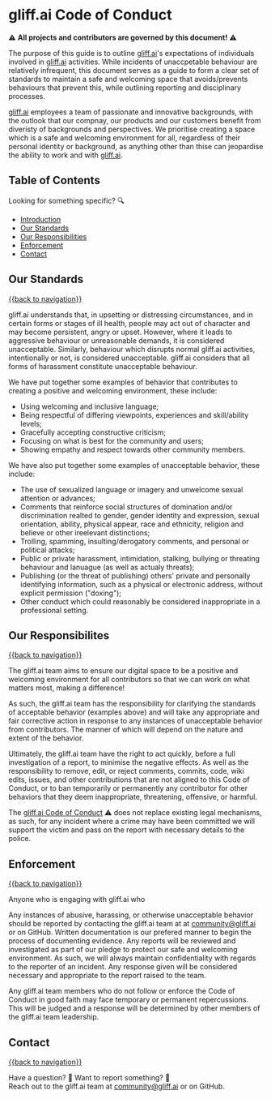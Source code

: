 # gliff.ai Code of Conduct

⚠️ **All projects and contributors are governed by this document!** ⚠️

The purpose of this guide is to outline [gliff.ai](https://gliff.ai)'s expectations of individuals involved in [gliff.ai](https://gliff.ai) activities. While incidents of unaccpetable behaviour are relatively infrequent, this document serves as a guide to form a clear set of standards to maintain a safe and welcoming space that avoids/prevents behaviours that prevent this, while outlining reporting and disciplinary processes.

[gliff.ai](https://gliff.ai) employees a team of passionate and innovative backgrounds, with the outlook that our compnay, our products and our customers benefit from diveristy of backgrounds and perspectives. We prioritise creating a space which is a safe and welcoming environment for all, regardless of their personal identity or background, as anything other than thise can jeopardise the ability to work and with [gliff.ai](https://gliff.ai).

## Table of Contents

Looking for something specific? 🔍

- [Introduction](#gliffai-code-of-conduct)
- [Our Standards](#our-standards)
- [Our Responsibilities](#our-responsibilites)
- [Enforcement](#enforcement)
- [Contact](#contact)

## Our Standards

[{{back to navigation}}](#table-of-contents)

gliff.ai understands that, in upsetting or distressing circumstances, and in certain forms or stages of ill health, people may act out of character and may become persistent, angry or upset. However, where it leads to aggressive behaviour or unreasonable demands, it is considered unacceptable. Similarly, behaviour which disrupts normal gliff.ai activities, intentionally or not, is considered unacceptable. gliff.ai considers that all forms of harassment constitute unacceptable behaviour.

We have put together some examples of behavior that contributes to creating a positive and welcoming environment, these include:

- Using welcoming and inclusive language;
- Being respectful of differing viewpoints, experiences and skill/ability levels;
- Gracefully accepting constructive criticism;
- Focusing on what is best for the community and users;
- Showing empathy and respect towards other community members.

We have also put together some examples of unacceptable behavior, these include:

- The use of sexualized language or imagery and unwelcome sexual attention or advances;
- Comments that reinforce social structures of domination and/or discrimination realted to gender, gender identity and expression, sexual orientation, ability, physical appear, race and ethnicity, religion and believe or other ireelevant distinctions;
- Trolling, spamming, insulting/derogatory comments, and personal or political attacks;
- Public or private harassment, intimidation, stalking, bullying or threating behaviour and lanuague (as well as actualy threats);
- Publishing (or the threat of publishing) others' private and personally identifying information, such as a physical or electronic address, without explicit permission ("doxing");
- Other conduct which could reasonably be considered inappropriate in a professional setting.

## Our Responsibilites

[{{back to navigation}}](#table-of-contents)

The gliff.ai team aims to ensure our digital space to be a positive and welcoming environment for all contributors so that we can work on what matters most, making a difference!

As such, the gliff.ai team has the responsibility for clarifying the standards of acceptable behavior (examples above) and will take any appropriate and fair corrective action in response to any instances of unacceptable behavior from contributors. The manner of which will depend on the nature and extent of the behavior.

Ultimately, the gliff.ai team have the right to act quickly, before a full investigation of a report, to minimise the  negative effects. As well as the responsibility to remove, edit, or reject comments, commits, code, wiki edits, issues, and other contributions that are not aligned to this Code of Conduct, or to ban temporarily or permanently any contributor for other behaviors that they deem inappropriate, threatening, offensive, or harmful. 

The [gliff.ai Code of Conduct](https://github.com/gliff-ai/.github/blob/main/CODE_OF_CONDUCT.md) ⚠️ does not replace existing legal mechanisms, as such, for any incident where a crime may have been committed we will support the victim and pass on the report with necessary details to the police.

## Enforcement

[{{back to navigation}}](#table-of-contents)

Anyone who is engaging with gliff.ai who

Any instances of abusive, harassing, or otherwise unacceptable behavior should be reported by contacting the gliff.ai team at at [community@gliff.ai](mailto:community@gliff.ai?subject=[GitHub%20-%20Conduct%20Report]) or on GitHub. Written documentation is our prefered manner to begin the process of documenting evidence. Any reports will be reviewed and investigated as part of our pledge to protect our safe and welcoming environment. As such, we will always maintain confidentiality with regards to the reporter of an incident. Any response given will be considered necessary and appropriate to the report raised to the team.

Any gliff.ai team members who do not follow or enforce the Code of Conduct in good faith may face temporary or permanent repercussions. This will be judged and a response will be determined by other members of the gliff.ai team leadership.

## Contact

[{{back to navigation}}](#table-of-contents)

Have a question? 🧠 Want to report something? 🚨 \
Reach out to the gliff.ai team at [community@gliff.ai](mailto:community@gliff.ai?subject=[GitHub%20-%20Conduct]) or on GitHub.
